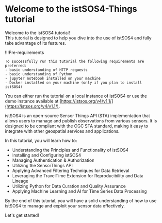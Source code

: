 # Welcome to the istSOS4-Things tutorial

Welcome to the istSOS4 tutorial!   
This tutorial is designed to help you dive into the use of istSOS4 and fully take advantage of its features.

!!!Pre-requirements

    To successfully run this tutorial the following requirements are preferred:  
    - basic understanding of HTTP requests  
    - basic understanding of Python  
    - jupyter notebook installed on your machine  
    - Docker installed on your machine (only if you plan to install istSOS4)

You can either run the tutorial on a local instance of istSOS4 or use the demo instance available at [https://istsos.org/v4/v1.1/](https://istsos.org/v4/v1.1/).


istSOS4 is an open-source Sensor Things API (STA) implementation that allows users to manage and publish observations from various sensors. It is designed to be compliant with the OGC STA standard, making it easy to integrate with other geospatial services and applications.

In this tutorial, you will learn how to:

- Understanding the Principles and Functionality of istSOS4
- Installing and Configuring istSOS4
- Managing Authentication & Authorization
- Utilizing the SensorThings API
- Applying Advanced Filtering Techniques for Data Retrieval
- Leveraging the TravelTime Extension for Reproducibility and Data Lineage
- Utilizing Python for Data Curation and Quality Assurance
- Applying Machine Learning and AI for Time Series Data Processing

By the end of this tutorial, you will have a solid understanding of how to use istSOS4 to manage and exploit your sensor data effectively.

Let's get started!
